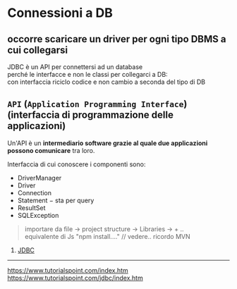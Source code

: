 # Connessioni a DB

## occorre scaricare un driver per ogni tipo DBMS a cui collegarsi

JDBC è un API per connettersi ad un database  
perché le interfacce e non le classi per collegarci a DB:  
    con interfaccia riciclo codice e non cambio a seconda del tipo di DB

## `API` (`Application Programming Interface`) (interfaccia di programmazione delle applicazioni)
Un'API è un **intermediario software grazie al quale due applicazioni possono comunicare** tra loro.


Interfaccia di cui conoscere i componenti sono:
- DriverManager
- Driver
- Connection
- Statement − sta per query
- ResultSet
- SQLException

> importare da file -> project structure -> Libraries -> + ..  
equivalente di Js "npm install...." // vedere.. ricordo MVN

1. [JDBC](./JDBC.md)

---
https://www.tutorialspoint.com/index.htm
https://www.tutorialspoint.com/jdbc/index.htm